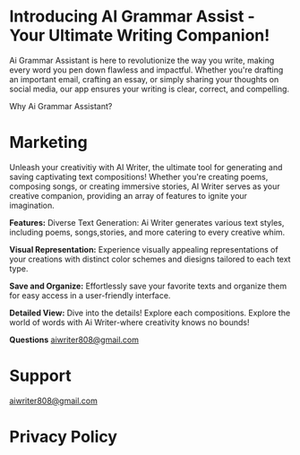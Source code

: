 # Introducing AI Grammar Assist - Your Ultimate Writing Companion!
Ai Grammar Assistant is here to revolutionize the way you write, making every word you pen down flawless and impactful. Whether you're drafting an important email, crafting an essay, or simply sharing your thoughts on social media, our app ensures your writing is clear, correct, and compelling.

Why Ai Grammar Assistant?


# Marketing

Unleash your creativitiy with AI Writer, the ultimate tool for generating and saving captivating text compositions! Whether you're creating poems, composing songs, or creating immersive stories, AI Writer serves as your creative companion, providing an array of features to ignite your imagination. 

**Features:**
Diverse Text Generation: Ai Writer generates various text styles, including poems, songs,stories, and more catering to every creative whim.

**Visual Representation:**
Experience visually appealing representations of your creations with distinct color schemes and diesigns tailored to each text type.

**Save and Organize:**
Effortlessly save your favorite texts and organize them for easy access in a user-friendly interface.

**Detailed View:**
Dive into the details! Explore each compositions. Explore the world of words with Ai Writer-where creativity knows no bounds!

**Questions**
aiwriter808@gmail.com


# Support
aiwriter808@gmail.com

# Privacy Policy
